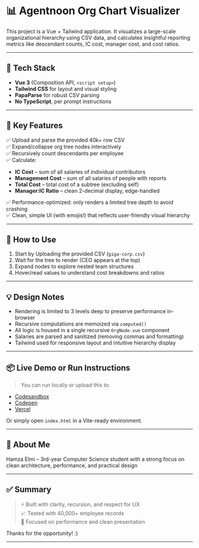 # 📊 Agentnoon Org Chart Visualizer

This project is a Vue + Tailwind application. It visualizes a large-scale organizational hierarchy using CSV data, and calculates insightful reporting metrics like descendant counts, IC cost, manager cost, and cost ratios.

---

## 🔧 Tech Stack

- **Vue 3** (Composition API, `<script setup>`)
- **Tailwind CSS** for layout and visual styling
- **PapaParse** for robust CSV parsing
- **No TypeScript**, per prompt instructions

---

## 🧠 Key Features

✅ Upload and parse the provided 40k+ row CSV  
✅ Expand/collapse org tree nodes interactively  
✅ Recursively count descendants per employee  
✅ Calculate:
- **IC Cost** – sum of all salaries of individual contributors  
- **Management Cost** – sum of all salaries of people with reports  
- **Total Cost** – total cost of a subtree (excluding self)  
- **Manager:IC Ratio** – clean 2-decimal display, edge-handled  

✅ Performance-optimized: only renders a limited tree depth to avoid crashing  
✅ Clean, simple UI (with emojis!) that reflects user-friendly visual hierarchy  

---

## 🧪 How to Use

1. Start by Uploading the provided CSV (`giga-corp.csv`)
2. Wait for the tree to render (CEO appears at the top)
3. Expand nodes to explore nested team structures
4. Hover/read values to understand cost breakdowns and ratios

---

## 💡 Design Notes

- Rendering is limited to 3 levels deep to preserve performance in-browser  
- Recursive computations are memoized via `computed()`  
- All logic is housed in a single recursive `OrgNode.vue` component  
- Salaries are parsed and sanitized (removing commas and formatting)  
- Tailwind used for responsive layout and intuitive hierarchy display

---

## 📦 Live Demo or Run Instructions

> You can run locally or upload this to:
- [Codesandbox](https://codesandbox.io)
- [Codepen](https://codepen.io)
- [Vercel](https://vercel.com)

Or simply open `index.html` in a Vite-ready environment.

---

## 🙋 About Me

Hamza Elmi – 3rd-year Computer Science student with a strong focus on clean architecture, performance, and practical design

---


## ✅ Summary

> ⚡ Built with clarity, recursion, and respect for UX  
> 📈 Tested with 40,000+ employee records  
> 💼 Focused on performance and clean presentation  

Thanks for the opportunity! :)


---
